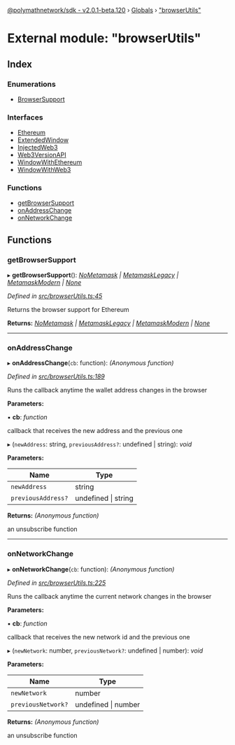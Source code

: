 [@polymathnetwork/sdk - v2.0.1-beta.120](../README.md) › [Globals](../globals.md) › ["browserUtils"](_browserutils_.md)

# External module: "browserUtils"

## Index

### Enumerations

- [BrowserSupport](../enums/_browserutils_.browsersupport.md)

### Interfaces

- [Ethereum](../interfaces/_browserutils_.ethereum.md)
- [ExtendedWindow](../interfaces/_browserutils_.extendedwindow.md)
- [InjectedWeb3](../interfaces/_browserutils_.injectedweb3.md)
- [Web3VersionAPI](../interfaces/_browserutils_.web3versionapi.md)
- [WindowWithEthereum](../interfaces/_browserutils_.windowwithethereum.md)
- [WindowWithWeb3](../interfaces/_browserutils_.windowwithweb3.md)

### Functions

- [getBrowserSupport](_browserutils_.md#getbrowsersupport)
- [onAddressChange](_browserutils_.md#onaddresschange)
- [onNetworkChange](_browserutils_.md#onnetworkchange)

## Functions

### getBrowserSupport

▸ **getBrowserSupport**(): _[NoMetamask](../enums/_browserutils_.browsersupport.md#nometamask) | [MetamaskLegacy](../enums/_browserutils_.browsersupport.md#metamasklegacy) | [MetamaskModern](../enums/_browserutils_.browsersupport.md#metamaskmodern) | [None](../enums/_browserutils_.browsersupport.md#none)_

_Defined in [src/browserUtils.ts:45](https://github.com/PolymathNetwork/polymath-sdk/blob/1da5bc5/src/browserUtils.ts#L45)_

Returns the browser support for Ethereum

**Returns:** _[NoMetamask](../enums/_browserutils_.browsersupport.md#nometamask) | [MetamaskLegacy](../enums/_browserutils_.browsersupport.md#metamasklegacy) | [MetamaskModern](../enums/_browserutils_.browsersupport.md#metamaskmodern) | [None](../enums/_browserutils_.browsersupport.md#none)_

---

### onAddressChange

▸ **onAddressChange**(`cb`: function): _(Anonymous function)_

_Defined in [src/browserUtils.ts:189](https://github.com/PolymathNetwork/polymath-sdk/blob/1da5bc5/src/browserUtils.ts#L189)_

Runs the callback anytime the wallet address changes in the browser

**Parameters:**

▪ **cb**: _function_

callback that receives the new address and the previous one

▸ (`newAddress`: string, `previousAddress?`: undefined | string): _void_

**Parameters:**

| Name               | Type                    |
| ------------------ | ----------------------- |
| `newAddress`       | string                  |
| `previousAddress?` | undefined &#124; string |

**Returns:** _(Anonymous function)_

an unsubscribe function

---

### onNetworkChange

▸ **onNetworkChange**(`cb`: function): _(Anonymous function)_

_Defined in [src/browserUtils.ts:225](https://github.com/PolymathNetwork/polymath-sdk/blob/1da5bc5/src/browserUtils.ts#L225)_

Runs the callback anytime the current network changes in the browser

**Parameters:**

▪ **cb**: _function_

callback that receives the new network id and the previous one

▸ (`newNetwork`: number, `previousNetwork?`: undefined | number): _void_

**Parameters:**

| Name               | Type                    |
| ------------------ | ----------------------- |
| `newNetwork`       | number                  |
| `previousNetwork?` | undefined &#124; number |

**Returns:** _(Anonymous function)_

an unsubscribe function
